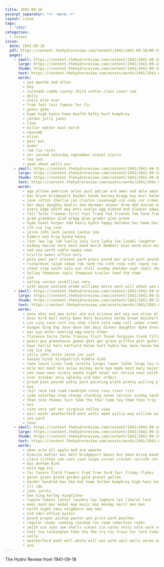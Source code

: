 ```yaml
---
title: 1941-09-18
excerpt_separator: "<!--more-->"
layout: issue
tags:
  - "1941"
categories:
  - issues
issue:
  date: 1941-09-18
  pdf: https://content.thehydroreview.com/content/1941/1941-09-18/HR-1941-09-18.pdf
  pages:
    - small: https://content.thehydroreview.com/content/1941/1941-09-18/small/HR-1941-09-18-01.jpg
      large: https://content.thehydroreview.com/content/1941/1941-09-18/large/HR-1941-09-18-01.jpg
      thumb: https://content.thehydroreview.com/content/1941/1941-09-18/thumbnails/HR-1941-09-18-01.jpg
      text: https://content.thehydroreview.com/assets/words/1941/1941-09-18/HR-1941-09-18-01.txt
      words:
        - aye apache and alton
        - boy
        - coronado caddo county child cotton class count cad
        - dolly
        - every else ever
        - from fast fair famous for fic
        - gates gene
        - hope high hydro home health hefty hurt humphrey
        - jordan jolly janes
        - lina
        - miller matter must march
        - newcomb
        - olive
        - pair pat
        - queer
        - ram ria rocks
        - ser second saturday september school sierra
        - the ted
        - week wheat wells win
    - small: https://content.thehydroreview.com/content/1941/1941-09-18/small/HR-1941-09-18-02.jpg
      large: https://content.thehydroreview.com/content/1941/1941-09-18/large/HR-1941-09-18-02.jpg
      thumb: https://content.thehydroreview.com/content/1941/1941-09-18/thumbnails/HR-1941-09-18-02.jpg
      text: https://content.thehydroreview.com/assets/words/1941/1941-09-18/HR-1941-09-18-02.txt
      words:
        - age allene american arlen aust adrian ard ames and able amon all ady albert are anna
        - bar bryan bridgeport basket bonds barney bragg buy burr balmer bay brothers bigger billy bell bear bethel band back bank bers bright betts barth
        - case cotton charlie can clinton cavanaugh cos cody car crean county clayton cash corn clarence casel chu cummings carlow colfax cary crosswhite circle collins creek col comb caddo carpenter cobb call
        - dor days doughty doolin dom deremer dinner drum ded duncan day devore dave donald daughter deal david dan darko
        - every edge edith ewy entz evelyn egg eldred end eleanor edward eld emma epper
        - fair folks freeman first foss frank fed friends few farm frand from floyd fort for fanny
        - grad grandson glad gregg glee grader glen greek
        - hyde hazel harper had henry hydro happy herndon has home harry hed harris held high hens harlin hammer her
        - ith ice ing ivan
        - jesse john jack janzen jackie joe
        - kimbro kan krug kasha kenny
        - last lew lay lah luella lois lura lydia lee lindel laughter
        - midway maxine more mack mand march members mies mond miss music may mound marshall matter mccain market milton meno musser monda must miller means mash mar modesto morgan mon
        - ned new north noble nowka news
        - orville owens office only
        - pole paul parr present park press pound per price post pounds pay payne poe parker pitzer polly patsy pent
        - richardson ralph roman rok rand rex ruth rona ruhl rayne rac riggs robert reddie
        - stout step south sale son stull sunday sheldon sept small short sor school senter sell side sia single second she salute see soon slagell sons snow stange saturday
        - tolley thomason topic thompson trailer teed the them
        - use
        - valley vernon vermillion very
        - with wayne wieland wrede williams white west will wheat was way wimpy while went walker work want week won waldroup well walter wagener
    - small: https://content.thehydroreview.com/content/1941/1941-09-18/small/HR-1941-09-18-03.jpg
      large: https://content.thehydroreview.com/content/1941/1941-09-18/large/HR-1941-09-18-03.jpg
      thumb: https://content.thehydroreview.com/content/1941/1941-09-18/thumbnails/HR-1941-09-18-03.jpg
      text: https://content.thehydroreview.com/assets/words/1941/1941-09-18/HR-1941-09-18-03.txt
      words:
        - anna ates and amo aster ale are arizona ast asa ave aline all agent
        - bass bird ball betty been bers business barbe brown boschert billy bob browne back but barn black better big ben
        - car city case curt cox chas clerk cold camp call cedar creek cot coyle coffee cant cotta creeks canyon con creed cai cough carol clarence care clinton carl catt
        - dungan ding day dave dase dan days dinner daughter dyke dress ditmore dam
        - ear eye enter evering egg every elmer
        - florence feito farms frances fruit found ferguson frank fillmore for fine floyd free forty from fever far fire fun first
        - geary guy greenhouse games gett ger grace griffin gest guthrie
        - haar harris heri hatfield helen hart hydro han hein house howe hinton had her home hinkle hard herbert hope held health hundred
        - ink ice ing
        - jolly john jette jesse jon just
        - kansas kinds kirkpatrick kimble kidd
        - lane laura lines look loretta larger lower lathe large las leona loose lunch lola live
        - mile mat mash mis miles mickey more mye made most mary majors members miss much mea
        - new nowe news nicely nowka night never nor notice near north nordyke
        - over october only oglesby ord odor orders
        - proud pies pounds patsy park painting plate plenty pulling pleasant phoenix past president pastor paper place potter pla people present
        - que
        - rail rock red road randolph rufus ross river ritt
        - side saturday step stange standing seven service sunday sands surprise sae stockton salt sit speaks speaker sylvester son salinas stafford salad september summons ster sip stay set short sides sample seed session sting store sawatsky
        - than tate thomas turn take the thur tame tey them then trip trout track thing theron tax try
        - ust
        - vine very ved ver virginia valley view
        - wait water weatherford went watts week willis way william walk williams was wills wen walker wedding waters wil weathers work welding wate with will while
        - you yard
        - zena
    - small: https://content.thehydroreview.com/content/1941/1941-09-18/small/HR-1941-09-18-04.jpg
      large: https://content.thehydroreview.com/content/1941/1941-09-18/large/HR-1941-09-18-04.jpg
      thumb: https://content.thehydroreview.com/content/1941/1941-09-18/thumbnails/HR-1941-09-18-04.jpg
      text: https://content.thehydroreview.com/assets/words/1941/1941-09-18/HR-1941-09-18-04.txt
      words:
        - aken arie all apple and are apache
        - blevins better boi belt bridgeport beans but been bring band born bros buy bixler baby boy brought base bett
        - clara clinton can corn cash coupe cornet crocker carruth christian company collie child come conn chey church
        - dys denham dine
        - eula egg ery
        - for favors field flowers fred from ford fair friday flakes
        - galen given grand garden gold gravel gallon
        - harder hundred has him hot home holton humphrey high hens her hydro
        - ill ida
        - john jarvis
        - ken king kelley kingfisher
        - lupino lemons latter laundry lay leghorn let liberal last
        - maki mash mar medal mae music may monday merit men mon
        - north night navy neighbors now new
        - old odor office oyster
        - pound prayer pickup pastor pon price pork peaches
        - regular ready reading rainbow roc room robertson ranks
        - smith sun soon see shells school sin sacks stolz sala sack second spies september stroke song stange springs sept sunday show seen short sand sierra sweet standard sprague sinclair sting saturday
        - test too talkington than thu the try tin train tur talk tudor them
        - valle
        - weatherford week well white will was with wait wells worms wat work
        - you
---
```


The Hydro Review from 1941-09-18

<!--more-->

